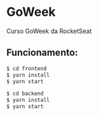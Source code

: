 # GoWeek
Curso GoWeek da RocketSeat

## Funcionamento:

```sh
$ cd frontend
$ yarn install
$ yarn start

$ cd backend
$ yarn install
$ yarn start
```